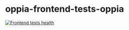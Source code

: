 # oppia-frontend-tests-oppia

[![Frontend tests health](https://github.com/gp201/oppia-frontend-tests-oppia/actions/workflows/frontend_tests_health.yml/badge.svg)](https://github.com/gp201/oppia-frontend-tests-oppia/actions/workflows/frontend_tests_health.yml)
